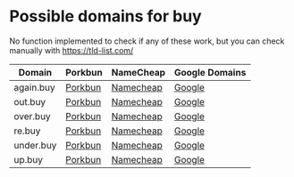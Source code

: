 # Possible domains for buy

No function implemented to check if any of these work, but you can check manually with https://tld-list.com/

| Domain | Porkbun | NameCheap | Google Domains |
|---|---|---|---|
| again.buy | [Porkbun](https://porkbun.com/checkout/search?prb=e814663da1&tlds=&idnLanguage=&search=search&q=again.buy) | [Namecheap](https://www.namecheap.com/domains/registration/results/?domain=again.buy) | [Google](https://domains.google.com/registrar/search?searchTerm=again.buy) |
| out.buy | [Porkbun](https://porkbun.com/checkout/search?prb=e814663da1&tlds=&idnLanguage=&search=search&q=out.buy) | [Namecheap](https://www.namecheap.com/domains/registration/results/?domain=out.buy) | [Google](https://domains.google.com/registrar/search?searchTerm=out.buy) |
| over.buy | [Porkbun](https://porkbun.com/checkout/search?prb=e814663da1&tlds=&idnLanguage=&search=search&q=over.buy) | [Namecheap](https://www.namecheap.com/domains/registration/results/?domain=over.buy) | [Google](https://domains.google.com/registrar/search?searchTerm=over.buy) |
| re.buy | [Porkbun](https://porkbun.com/checkout/search?prb=e814663da1&tlds=&idnLanguage=&search=search&q=re.buy) | [Namecheap](https://www.namecheap.com/domains/registration/results/?domain=re.buy) | [Google](https://domains.google.com/registrar/search?searchTerm=re.buy) |
| under.buy | [Porkbun](https://porkbun.com/checkout/search?prb=e814663da1&tlds=&idnLanguage=&search=search&q=under.buy) | [Namecheap](https://www.namecheap.com/domains/registration/results/?domain=under.buy) | [Google](https://domains.google.com/registrar/search?searchTerm=under.buy) |
| up.buy | [Porkbun](https://porkbun.com/checkout/search?prb=e814663da1&tlds=&idnLanguage=&search=search&q=up.buy) | [Namecheap](https://www.namecheap.com/domains/registration/results/?domain=up.buy) | [Google](https://domains.google.com/registrar/search?searchTerm=up.buy) |
